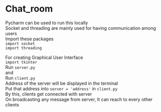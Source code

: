 # Chat_room
Pycharm can be used to run this locally </br>
Socket and threading are mainly used for having communication among users</br>
Import these packages</br>
`import socket`</br>
`import threading`</br>

For creating Graphical User Interface </br>
`import tkinter`</br>
Run `server.py` </br>
and </br>
Run `client.py` </br>
Address of the server will be displayed in the terminal </br>
Put that address into `server = 'address'` in `client.py`</br>
By this, clients get connected with server </br>
On broadcasting any message from server, It can reach to every other clients</br>


